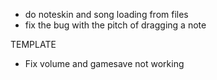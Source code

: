 - do noteskin and song loading from files
- fix the bug with the pitch of dragging a note

TEMPLATE
- Fix volume and gamesave not working